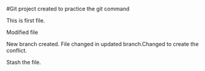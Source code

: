 #Git project created to practice the git command

This is first file.

Modified file

New branch created. File changed in updated branch.Changed to create the conflict.

Stash the file.

